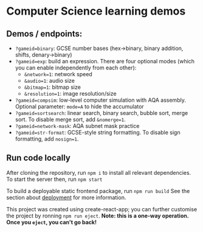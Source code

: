 # Computer Science learning demos

## Demos / endpoints:
* `?gameid=binary`: GCSE number bases (hex->binary, binary addition, shifts, denary->binary)
* `?gameid=exp`: build an expression. There are four optional modes (which you can enable independently from each other):
  * `&network=1`: network speed
  * `&audio=1`: audio size
  * `&bitmap=1`: bitmap size
  * `&resolution=1`: image resolution/size
* `?gameid=compsim`: low-level computer simulation with AQA assembly. Optional parameter: `mode=A` to hide the accumulator
* `?gameid=sortsearch`: linear search, binary search, bubble sort, merge sort. To disable merge sort, add `&nomerge=1`.
* `?gameid=network-mask`: AQA subnet mask practice
* `?gameid=str-format`: GCSE-style string formatting. To disable sign formatting, add `nosign=1`.

## Run code locally
After cloning the repository, run `npm i` to install all relevant dependencies. To start the server then, run
`npm start`

To build a deployable static frontend package, run `npm run build`
See the section about [deployment](https://facebook.github.io/create-react-app/docs/deployment) for more information.

This project was created using create-react-app; you can further customise the project by ronning `npm run eject`. **Note: this is a one-way operation. Once you `eject`, you can't go back!**

